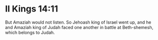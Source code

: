 # II Kings 14:11

But Amaziah would not listen. So Jehoash king of Israel went up, and he and Amaziah king of Judah faced one another in battle at Beth-shemesh, which belongs to Judah.
